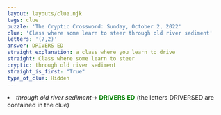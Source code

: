 ```yaml
---
layout: layouts/clue.njk
tags: clue
puzzle: 'The Cryptic Crossword: Sunday, October 2, 2022'
clue: 'Class where some learn to steer through old river sediment'
letters: '(7,2)'
answer: DRIVERS ED
straight_explanation: a class where you learn to drive
straight: Class where some learn to steer
cryptic: through old river sediment
straight_is_first: "True"
type_of_clue: Hidden
---
```

<li><i>through old river sediment</i>→ <span style="color:green"><b> DRIVERS ED</b> </span>(the letters DRIVERSED are contained in the clue)</li>
